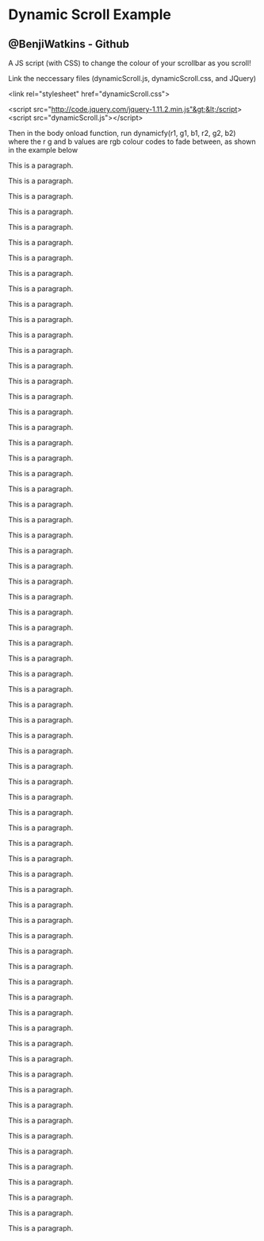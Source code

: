 <!DOCTYPE html>
<html>
<head>

<link rel="stylesheet" href="dynamicScroll.css">

<script src="http://code.jquery.com/jquery-1.11.2.min.js"></script>	
<script src="./dynamicScroll.js"></script>		

</head>
<body onload="dynamicfy(255,100,150,100,250,250);">

<!-- dynamicfy(255,100,150,100,250,250); looks nice! -->

<h1>Dynamic Scroll Example</h1>
<h2>@BenjiWatkins - Github</h2>

A JS script (with CSS) to change the colour of your scrollbar as you scroll!

Link the neccessary files (dynamicScroll.js, dynamicScroll.css, and JQuery)

&lt;link rel="stylesheet" href="dynamicScroll.css"&gt;

&lt;script src="http://code.jquery.com/jquery-1.11.2.min.js"&gt;&lt;/script&gt;
&lt;script src="dynamicScroll.js"&gt;&lt;/script&gt;

Then in the body onload function, run dynamicfy(r1, g1, b1, r2, g2, b2) where the r g and b values are rgb colour
codes to fade between, as shown in the example below

<p>This is a paragraph.</p><p>This is a paragraph.</p><p>This is a paragraph.</p><p>This is a paragraph.</p><p>This is a paragraph.</p><p>This is a paragraph.</p><p>This is a paragraph.</p><p>This is a paragraph.</p><p>This is a paragraph.</p><p>This is a paragraph.</p><p>This is a paragraph.</p><p>This is a paragraph.</p><p>This is a paragraph.</p><p>This is a paragraph.</p><p>This is a paragraph.</p><p>This is a paragraph.</p><p>This is a paragraph.</p><p>This is a paragraph.</p><p>This is a paragraph.</p><p>This is a paragraph.</p><p>This is a paragraph.</p><p>This is a paragraph.</p><p>This is a paragraph.</p><p>This is a paragraph.</p><p>This is a paragraph.</p><p>This is a paragraph.</p><p>This is a paragraph.</p><p>This is a paragraph.</p><p>This is a paragraph.</p><p>This is a paragraph.</p><p>This is a paragraph.</p><p>This is a paragraph.</p><p>This is a paragraph.</p><p>This is a paragraph.</p><p>This is a paragraph.</p><p>This is a paragraph.</p><p>This is a paragraph.</p><p>This is a paragraph.</p><p>This is a paragraph.</p><p>This is a paragraph.</p><p>This is a paragraph.</p><p>This is a paragraph.</p><p>This is a paragraph.</p><p>This is a paragraph.</p><p>This is a paragraph.</p><p>This is a paragraph.</p><p>This is a paragraph.</p><p>This is a paragraph.</p><p>This is a paragraph.</p><p>This is a paragraph.</p><p>This is a paragraph.</p><p>This is a paragraph.</p><p>This is a paragraph.</p><p>This is a paragraph.</p><p>This is a paragraph.</p><p>This is a paragraph.</p><p>This is a paragraph.</p><p>This is a paragraph.</p><p>This is a paragraph.</p><p>This is a paragraph.</p><p>This is a paragraph.</p><p>This is a paragraph.</p><p>This is a paragraph.</p><p>This is a paragraph.</p><p>This is a paragraph.</p><p>This is a paragraph.</p><p>This is a paragraph.</p><p>This is a paragraph.</p><p>This is a paragraph.</p><p>This is a paragraph.</p>

</body>
</html>

